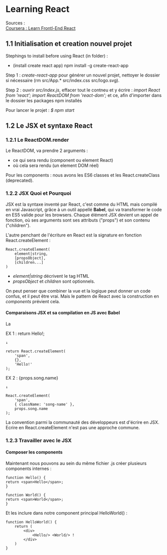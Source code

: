 # Learning React 

Sources :  
[Coursera : Learn Frontl-End React](https://www.coursera.org/learn/front-end-react/)

## 1.1 Initialisation et creation nouvel projet

Stephings to install before using React (in folder) : 
-  (install create react app) npm install -g create-react-app

Step 1 : *create-react-app <name-app>* pour générer un nouvel projet, nettoyer le dossier si nécessaire (rm src/App.* src/index.css src/logo.svg).

Step 2 : ouvrir *src/index.js*, effacer tout le contneu et y écrire :
*import React from 'react';*
*import ReactDOM from 'react-dom';*
et ce, afin d'importer dans le dossier les packages npm installés

Pour lancer le projet : *$ npm start*

## 1.2 Le JSX et syntaxe React

### 1.2.1 Le ReactDOM.render 

Le ReactDOM, va prendre 2 arguments : 
- ce qui sera rendu (component ou element React)
- où cela sera rendu (un element DOM réel)

Pour les components : nous avons les ES6 classes et les React.createClass (deprecated).

### 1.2.2 JSX Quoi et Pourquoi 

JSX est la syntaxe inventé par React, c'est comme du HTML mais compilé en vrai Javascript, grâce à un outil appellé **Babel**, qui va transformer le code en ES5 valide pour les browsers. 
Chaque élément JSX devient un appel de fonction, où ses arguments sont ses attributs ("props") et son contenu ("children").

L'autre penchant de l'écriture en React est la signature en fonction React.createElement :

    React.createElement(
        element|string,
        [propsObject],
        [children...]
    )

- *element|string* décrivent le tag HTML
- *propsObject* et *children* sont optionnels.

On peut penser que combiner la vue et la logique peut donner un code confus, et il peut être vrai. 
Mais le pattern de React avec la construction en *components* prévient cela. 


#### Comparaisons JSX et sa compilation en JS avec Babel 

La 

EX 1 :
    return <span>Hello!</span>;   
    
    ↓

    return React.createElement(
        'span',
        {},
        'Hello!'
    );

EX 2 : 
    <span className='song-name'>
        {props.song.name}
    </span>

    ↓ 

    React.createElement(
        'span',
        { className: 'song-name' },
        props.song.name
    );


La convention parmi la communauté des développeurs est d'écrire en JSX. Ecrire en React.createElement n'est pas une approche commune. 

### 1.2.3 Travailler avec le JSX 

#### Composer les components 

Maintenant nous pouvons au sein du même fichier .js créer plusieurs components internes : 

    function Hello() {
    return <span>Hello</span>;
    }

    function World() {
    return <span>World</span>;
    }

Et les inclure dans notre component principal HelloWorld() : 

    function HelloWorld() {
        return (
            <div>
                <Hello/> <World/> !
            </div>
        )
    }